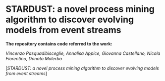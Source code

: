 # STARDUST: a novel process mining algorithm to discover evolving models from event streams

**The repository contains code referred to the work:**

*Vincenzo Pasquadibisceglie, Annalisa Appice, Giovanna Castellano, Nicola Fiorentino, Donato Malerba*

[*STARDUST: a novel process mining algorithm to discover evolving models from event streams*]
